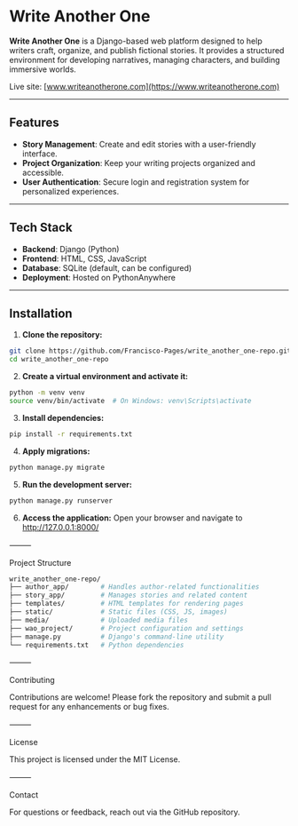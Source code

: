 # Write Another One

**Write Another One** is a Django-based web platform designed to help writers craft, organize, and publish fictional stories. It provides a structured environment for developing narratives, managing characters, and building immersive worlds.

Live site: [www.writeanotherone.com](https://www.writeanotherone.com)

---

## Features

- **Story Management**: Create and edit stories with a user-friendly interface.
- **Project Organization**: Keep your writing projects organized and accessible.
- **User Authentication**: Secure login and registration system for personalized experiences.

---

## Tech Stack

- **Backend**: Django (Python)
- **Frontend**: HTML, CSS, JavaScript
- **Database**: SQLite (default, can be configured)
- **Deployment**: Hosted on PythonAnywhere

---

## Installation

1. **Clone the repository:**
```bash
git clone https://github.com/Francisco-Pages/write_another_one-repo.git
cd write_another_one-repo
```
2. **Create a virtual environment and activate it:**
```bash
python -m venv venv
source venv/bin/activate  # On Windows: venv\Scripts\activate
```
3. **Install dependencies:**
```bash
pip install -r requirements.txt
```
4.	**Apply migrations:**
```bash
python manage.py migrate
```
5.	**Run the development server:**
```bash
python manage.py runserver
```
6.	**Access the application:**
Open your browser and navigate to http://127.0.0.1:8000/

⸻

Project Structure
```bash
write_another_one-repo/
├── author_app/        # Handles author-related functionalities
├── story_app/         # Manages stories and related content
├── templates/         # HTML templates for rendering pages
├── static/            # Static files (CSS, JS, images)
├── media/             # Uploaded media files
├── wao_project/       # Project configuration and settings
├── manage.py          # Django's command-line utility
└── requirements.txt   # Python dependencies
```

⸻

Contributing

Contributions are welcome! Please fork the repository and submit a pull request for any enhancements or bug fixes.

⸻

License

This project is licensed under the MIT License.

⸻

Contact

For questions or feedback, reach out via the GitHub repository.
